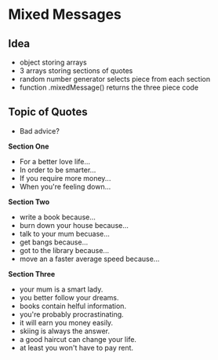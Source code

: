 Mixed Messages
==============
Idea
-------
+ object storing arrays 
+ 3 arrays storing sections of quotes
+ random number generator selects piece from each section
+ function .mixedMessage() returns the three piece code

Topic of Quotes
---------------
+ Bad advice? 

**Section One**
+ For a better love life...
+ In order to be smarter...
+ If you require more money...
+ When you're feeling down...

**Section Two**
+ write a book because...
+ burn down your house because...
+ talk to your mum becuase...
+ get bangs because...
+ got to the library because...
+ move an a faster average speed because...

**Section Three** 
+ your mum is a smart lady. 
+ you better follow your dreams.
+ books contain helful information.
+ you're probably procrastinating.
+ it will earn you money easily.
+ skiing is always the answer. 
+ a good haircut can change your life.
+ at least you won't have to pay rent.
